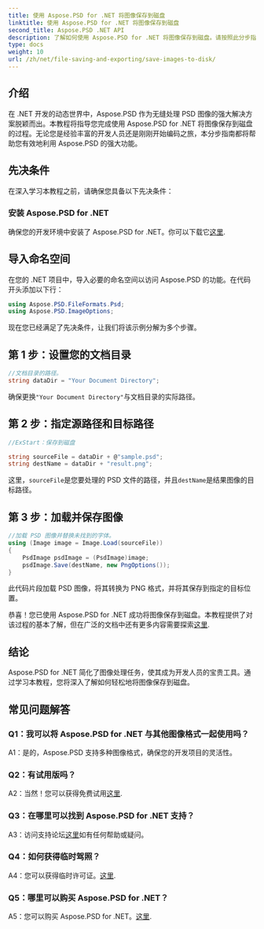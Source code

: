 ```yaml
---
title: 使用 Aspose.PSD for .NET 将图像保存到磁盘
linktitle: 使用 Aspose.PSD for .NET 将图像保存到磁盘
second_title: Aspose.PSD .NET API
description: 了解如何使用 Aspose.PSD for .NET 将图像保存到磁盘。请按照此分步指南进行高效的图像处理。
type: docs
weight: 10
url: /zh/net/file-saving-and-exporting/save-images-to-disk/
---
```

## 介绍

在 .NET 开发的动态世界中，Aspose.PSD 作为无缝处理 PSD 图像的强大解决方案脱颖而出。本教程将指导您完成使用 Aspose.PSD for .NET 将图像保存到磁盘的过程。无论您是经验丰富的开发人员还是刚刚开始编码之旅，本分步指南都将帮助您有效地利用 Aspose.PSD 的强大功能。

## 先决条件

在深入学习本教程之前，请确保您具备以下先决条件：

### 安装 Aspose.PSD for .NET

确保您的开发环境中安装了 Aspose.PSD for .NET。你可以下载它[这里](https://releases.aspose.com/psd/net/).

## 导入命名空间

在您的 .NET 项目中，导入必要的命名空间以访问 Aspose.PSD 的功能。在代码开头添加以下行：

```csharp
using Aspose.PSD.FileFormats.Psd;
using Aspose.PSD.ImageOptions;
```

现在您已经满足了先决条件，让我们将该示例分解为多个步骤。

## 第 1 步：设置您的文档目录

```csharp
//文档目录的路径。
string dataDir = "Your Document Directory";
```

确保更换`"Your Document Directory"`与文档目录的实际路径。

## 第 2 步：指定源路径和目标路径

```csharp
//ExStart：保存到磁盘

string sourceFile = dataDir + @"sample.psd";
string destName = dataDir + "result.png";
```

这里，`sourceFile`是您要处理的 PSD 文件的路径，并且`destName`是结果图像的目标路径。

## 第 3 步：加载并保存图像

```csharp
//加载 PSD 图像并替换未找到的字体。
using (Image image = Image.Load(sourceFile))
{
    PsdImage psdImage = (PsdImage)image;
    psdImage.Save(destName, new PngOptions());
}
```

此代码片段加载 PSD 图像，将其转换为 PNG 格式，并将其保存到指定的目标位置。

恭喜！您已使用 Aspose.PSD for .NET 成功将图像保存到磁盘。本教程提供了对该过程的基本了解，但在广泛的文档中还有更多内容需要探索[这里](https://reference.aspose.com/psd/net/).

## 结论

Aspose.PSD for .NET 简化了图像处理任务，使其成为开发人员的宝贵工具。通过学习本教程，您将深入了解如何轻松地将图像保存到磁盘。

## 常见问题解答

### Q1：我可以将 Aspose.PSD for .NET 与其他图像格式一起使用吗？

A1：是的，Aspose.PSD 支持多种图像格式，确保您的开发项目的灵活性。

### Q2：有试用版吗？

 A2：当然！您可以获得免费试用[这里](https://releases.aspose.com/).

### Q3：在哪里可以找到 Aspose.PSD for .NET 支持？

 A3：访问支持论坛[这里](https://forum.aspose.com/c/psd/34)如有任何帮助或疑问。

### Q4：如何获得临时驾照？

 A4：您可以获得临时许可证。[这里](https://purchase.aspose.com/temporary-license/).

### Q5：哪里可以购买 Aspose.PSD for .NET？

 A5：您可以购买 Aspose.PSD for .NET。[这里](https://purchase.aspose.com/buy).
